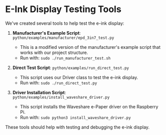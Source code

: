 # E-Ink Display Testing Tools

We've created several tools to help test the e-ink display:

1. **Manufacturer's Example Script**: `python/examples/manufacturer/epd_3in7_test.py`
   - This is a modified version of the manufacturer's example script that works with our project structure.
   - Run with: `sudo ./run_manufacturer_test.sh`

2. **Direct Test Script**: `python/examples/run_direct_test.py`
   - This script uses our Driver class to test the e-ink display.
   - Run with: `sudo ./run_direct_test.py`

3. **Driver Installation Script**: `python/examples/install_waveshare_driver.py`
   - This script installs the Waveshare e-Paper driver on the Raspberry Pi.
   - Run with: `sudo python3 install_waveshare_driver.py`

These tools should help with testing and debugging the e-ink display.
